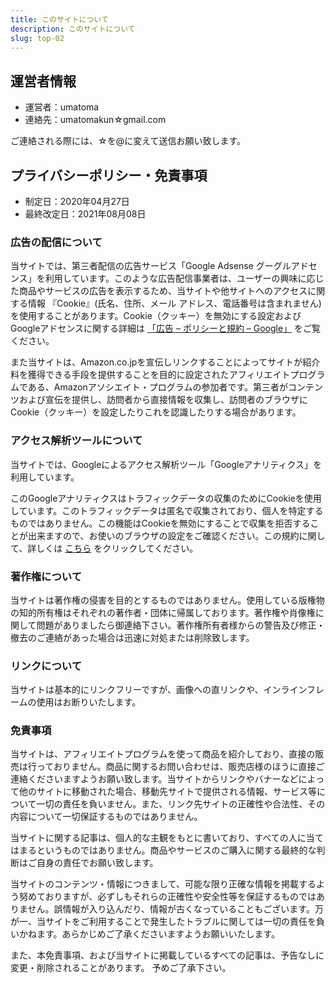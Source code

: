 ```yaml
---
title: このサイトについて
description: このサイトについて
slug: top-02
---
```



## 運営者情報

- 運営者：umatoma
- 連絡先：umatomakun☆gmail.com

ご連絡される際には、☆を@に変えて送信お願い致します。


## プライバシーポリシー・免責事項

- 制定日：2020年04月27日
- 最終改定日：2021年08月08日

### 広告の配信について
当サイトでは、第三者配信の広告サービス「Google Adsense グーグルアドセンス」を利用しています。このような広告配信事業者は、ユーザーの興味に応じた商品やサービスの広告を表示するため、当サイトや他サイトへのアクセスに関する情報 『Cookie』(氏名、住所、メール アドレス、電話番号は含まれません) を使用することがあります。Cookie（クッキー）を無効にする設定およびGoogleアドセンスに関する詳細は [「広告 – ポリシーと規約 – Google」](https://policies.google.com/technologies/ads?hl=ja) をご覧ください。

また当サイトは、Amazon.co.jpを宣伝しリンクすることによってサイトが紹介料を獲得できる手段を提供することを目的に設定されたアフィリエイトプログラムである、Amazonアソシエイト・プログラムの参加者です。第三者がコンテンツおよび宣伝を提供し、訪問者から直接情報を収集し、訪問者のブラウザにCookie（クッキー）を設定したりこれを認識したりする場合があります。


### アクセス解析ツールについて
当サイトでは、Googleによるアクセス解析ツール「Googleアナリティクス」を利用しています。

このGoogleアナリティクスはトラフィックデータの収集のためにCookieを使用しています。このトラフィックデータは匿名で収集されており、個人を特定するものではありません。この機能はCookieを無効にすることで収集を拒否することが出来ますので、お使いのブラウザの設定をご確認ください。この規約に関して、詳しくは [こちら](https://policies.google.com/technologies/partner-sites) をクリックしてください。


### 著作権について
当サイトは著作権の侵害を目的とするものではありません。使用している版権物の知的所有権はそれぞれの著作者・団体に帰属しております。著作権や肖像権に関して問題がありましたら御連絡下さい。著作権所有者様からの警告及び修正・撤去のご連絡があった場合は迅速に対処または削除致します。


### リンクについて
当サイトは基本的にリンクフリーですが、画像への直リンクや、インラインフレームの使用はお断りいたします。


### 免責事項
当サイトは、アフィリエイトプログラムを使って商品を紹介しており、直接の販売は行っておりません。商品に関するお問い合わせは、販売店様のほうに直接ご連絡くださいますようお願い致します。当サイトからリンクやバナーなどによって他のサイトに移動された場合、移動先サイトで提供される情報、サービス等について一切の責任を負いません。また、リンク先サイトの正確性や合法性、その内容について一切保証するものではありません。

当サイトに関する記事は、個人的な主観をもとに書いており、すべての人に当てはまるというものではありません。商品やサービスのご購入に関する最終的な判断はご自身の責任でお願い致します。

当サイトのコンテンツ・情報につきまして、可能な限り正確な情報を掲載するよう努めておりますが、必ずしもそれらの正確性や安全性等を保証するものではありません。誤情報が入り込んだり、情報が古くなっていることもございます。万が一、当サイトをご利用することで発生したトラブルに関しては一切の責任を負いかねます。あらかじめご了承くださいますようお願いいたします。

また、本免責事項、および当サイトに掲載しているすべての記事は、予告なしに変更・削除されることがあります。 予めご了承下さい。

